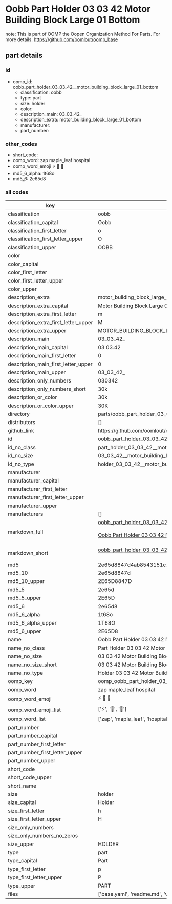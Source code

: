 # Oobb Part Holder 03 03 42  Motor Building Block Large 01 Bottom  

note: This is part of OOMP the Oopen Organization Method For Parts. For more details: https://github.com/oomlout/oomp_base

##  part details





### id
* oomp_id: oobb_part_holder_03_03_42__motor_building_block_large_01_bottom
  * classification: oobb
  * type: part
  * size: holder
  * color: 
  * description_main: 03_03_42_
  * description_extra: motor_building_block_large_01_bottom
  * manufacturer: 
  * part_number: 

### other_codes
* short_code: 
* oomp_word: zap maple_leaf hospital
* oomp_word_emoji :zap: :maple_leaf: :hospital:
* md5_6_alpha: 1t68o
* md5_6: 2e65d8

### all codes 
| key | value |  
| --- | --- |  
| classification | oobb |  
| classification_capital | Oobb |  
| classification_first_letter | o |  
| classification_first_letter_upper | O |  
| classification_upper | OOBB |  
| color |  |  
| color_capital |  |  
| color_first_letter |  |  
| color_first_letter_upper |  |  
| color_upper |  |  
| description_extra | motor_building_block_large_01_bottom |  
| description_extra_capital | Motor Building Block Large 01 Bottom |  
| description_extra_first_letter | m |  
| description_extra_first_letter_upper | M |  
| description_extra_upper | MOTOR_BUILDING_BLOCK_LARGE_01_BOTTOM |  
| description_main | 03_03_42_ |  
| description_main_capital | 03 03.42  |  
| description_main_first_letter | 0 |  
| description_main_first_letter_upper | 0 |  
| description_main_upper | 03_03_42_ |  
| description_only_numbers | 030342 |  
| description_only_numbers_short | 30k |  
| description_or_color | 30k |  
| description_or_color_upper | 30K |  
| directory | parts/oobb_part_holder_03_03_42__motor_building_block_large_01_bottom |  
| distributors | [] |  
| github_link | https://github.com/oomlout/oomlout_oomp_part_src/tree/main/parts/oobb_part_holder_03_03_42__motor_building_block_large_01_bottom/working |  
| id | oobb_part_holder_03_03_42__motor_building_block_large_01_bottom |  
| id_no_class | part_holder_03_03_42__motor_building_block_large_01_bottom |  
| id_no_size | 03_03_42__motor_building_block_large_01_bottom |  
| id_no_type | holder_03_03_42__motor_building_block_large_01_bottom |  
| manufacturer |  |  
| manufacturer_capital |  |  
| manufacturer_first_letter |  |  
| manufacturer_first_letter_upper |  |  
| manufacturer_upper |  |  
| manufacturers | [] |  
| markdown_full | [oobb_part_holder_03_03_42__motor_building_block_large_01_bottom](https://github.com/oomlout/oomlout_oomp_part_src/tree/main/parts/oobb_part_holder_03_03_42__motor_building_block_large_01_bottom/working)<br>[](https://github.com/oomlout/oomlout_oomp_part_src/tree/main/parts/oobb_part_holder_03_03_42__motor_building_block_large_01_bottom/working)<br>[Oobb Part Holder 03 03 42  Motor Building Block Large 01 Bottom](https://github.com/oomlout/oomlout_oomp_part_src/tree/main/parts/oobb_part_holder_03_03_42__motor_building_block_large_01_bottom/working)<br><br> |  
| markdown_short | [oobb_part_holder_03_03_42__motor_building_block_large_01_bottom](https://github.com/oomlout/oomlout_oomp_part_src/tree/main/parts/oobb_part_holder_03_03_42__motor_building_block_large_01_bottom/working)<br><br> |  
| md5 | 2e65d8847d4ab8543151c1650a34bb2b |  
| md5_10 | 2e65d8847d |  
| md5_10_upper | 2E65D8847D |  
| md5_5 | 2e65d |  
| md5_5_upper | 2E65D |  
| md5_6 | 2e65d8 |  
| md5_6_alpha | 1t68o |  
| md5_6_alpha_upper | 1T68O |  
| md5_6_upper | 2E65D8 |  
| name | Oobb Part Holder 03 03 42  Motor Building Block Large 01 Bottom |  
| name_no_class | Part Holder 03 03 42  Motor Building Block Large 01 Bottom |  
| name_no_size | 03 03 42  Motor Building Block Large 01 Bottom |  
| name_no_size_short | 03 03 42  Motor Building Block Large 01 Bottom |  
| name_no_type | Holder 03 03 42  Motor Building Block Large 01 Bottom |  
| oomp_key | oomp_oobb_part_holder_03_03_42__motor_building_block_large_01_bottom |  
| oomp_word | zap maple_leaf hospital |  
| oomp_word_emoji | :zap: :maple_leaf: :hospital: |  
| oomp_word_emoji_list | [':zap:', ':maple_leaf:', ':hospital:'] |  
| oomp_word_list | ['zap', 'maple_leaf', 'hospital'] |  
| part_number |  |  
| part_number_capital |  |  
| part_number_first_letter |  |  
| part_number_first_letter_upper |  |  
| part_number_upper |  |  
| short_code |  |  
| short_code_upper |  |  
| short_name |  |  
| size | holder |  
| size_capital | Holder |  
| size_first_letter | h |  
| size_first_letter_upper | H |  
| size_only_numbers |  |  
| size_only_numbers_no_zeros |  |  
| size_upper | HOLDER |  
| type | part |  
| type_capital | Part |  
| type_first_letter | p |  
| type_first_letter_upper | P |  
| type_upper | PART |  
| files | ['base.yaml', 'readme.md', 'working.json', 'working.yaml'] |  
